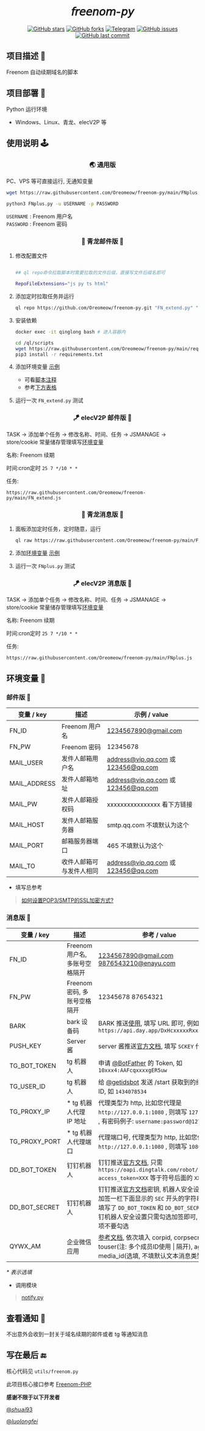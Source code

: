 <div align="center">
<h1 align="center">𝘧𝘳𝘦𝘦𝘯𝘰𝘮-𝘱𝘺</h1>

<a href="https://github.com/Oreomeow/freenom-py/stargazers"><img src="https://img.shields.io/github/stars/Oreomeow/freenom-py?color=9cf&logo=Riseup&logoColor=9cf&style=for-the-badge" alt="GitHub stars"></a>
<a href="https://github.com/Oreomeow/freenom-py/network"><img src="https://img.shields.io/github/forks/Oreomeow/freenom-py?color=9cf&style=for-the-badge" alt="GitHub forks"></a>
<a href="https://t.me/joinchat/muGNhnaZglQ0N2Q1"><img src="https://img.shields.io/badge/talk-Telegram-9cf?logo=Telegram&style=for-the-badge" alt="Telegram"></a>
<a href="https://github.com/Oreomeow/freenom-py/issues"><img src="https://img.shields.io/github/issues/Oreomeow/freenom-py?color=yellow&style=for-the-badge" alt="GitHub issues"></a>
<a href="https://github.com/Oreomeow/freenom-py/commits"><img src="https://img.shields.io/github/last-commit/Oreomeow/freenom-py?color=orange&logo=GitHub&style=for-the-badge" alt="GitHub last commit"></a>

</div>
  
## 项目描述 🔑

Freenom 自动续期域名的脚本

## 项目部署 🥳

Python 运行环境

* Windows、Linux、青龙、elecV2P 等

## 使用说明 🕹

<h3 align="center">🌏 通用版</h3>

PC、VPS 等可直接运行, 无通知变量

```sh
wget https://raw.githubusercontent.com/Oreomeow/freenom-py/main/FNplus.py
```

```sh
python3 FNplus.py -u USERNAME -p PASSWORD
```

`USERNAME` : Freenom 用户名  
`PASSWORD` : Freenom 密码

<h3 align="center">🐉 青龙邮件版 📧</h3>

1. 修改配置文件

    ```sh

    ## ql repo命令拉取脚本时需要拉取的文件后缀，直接写文件后缀名即可

    RepoFileExtensions="js py ts html"
    ```

2. 添加定时拉取任务并运行

    ```sh
    ql repo https://github.com/Oreomeow/freenom-py.git "FN_extend.py" "" "utils|templates"
    ```

3. 安装依赖

    ```sh
    docker exec -it qinglong bash # 进入容器内
    ```

    ```sh
    cd /ql/scripts
    wget https://raw.githubusercontent.com/Oreomeow/freenom-py/main/requirements.txt -O requirements.txt
    pip3 install -r requirements.txt
    ```

4. 添加环境变量 [示例](https://github.com/Oreomeow/freenom-py/issues/1#issuecomment-903344952)

   * 可看[脚本注释](https://raw.githubusercontent.com/Oreomeow/freenom-py/main/FN_extend.py)
   * 参考[下方表格](https://github.com/Oreomeow/freenom-py#%E9%82%AE%E4%BB%B6%E7%89%88-)

5. 运行一次 `FN_extend.py` 测试

<h3 align="center">🪁 elecV2P 邮件版 📧</h3>

TASK -> 添加单个任务 -> 修改名称、时间、任务 -> JSMANAGE -> store/cookie 常量储存管理填写[环境变量](https://github.com/Oreomeow/freenom-py#%E9%82%AE%E4%BB%B6%E7%89%88-)

名称: Freenom 续期

时间:cron定时 `25 7 */10 * *`

任务:

```url
https://raw.githubusercontent.com/Oreomeow/freenom-py/main/FN_extend.js
```

<h3 align="center">🐉 青龙消息版 📱</h3>

1. 面板添加定时任务，定时随意，运行

    ```sh
    ql raw https://raw.githubusercontent.com/Oreomeow/freenom-py/main/FNplus.py
    ```

2. 添加[环境变量](https://github.com/Oreomeow/freenom-py#%E6%B6%88%E6%81%AF%E7%89%88-) [示例](https://github.com/Oreomeow/freenom-py/issues/1#issuecomment-903344952)

3. 运行一次 `FNplus.py` 测试

<h3 align="center">🪁 elecV2P 消息版 📱</h3>

TASK -> 添加单个任务 -> 修改名称、时间、任务 -> JSMANAGE -> store/cookie 常量储存管理填写[环境变量](https://github.com/Oreomeow/freenom-py#%E6%B6%88%E6%81%AF%E7%89%88-)

名称: Freenom 续期

时间:cron定时 `25 7 */10 * *`

任务:

```url
https://raw.githubusercontent.com/Oreomeow/freenom-py/main/FNplus.js
```

## 环境变量 🍒

### 邮件版 📧

| 变量 / key   | 描述                     | 示例 / value                        |
| ------------ | ------------------------ | ----------------------------------- |
| FN_ID        | Freenom 用户名           | 1234567890@gmail.com                |
| FN_PW        | Freenom 密码             | 12345678                            |
| MAIL_USER    | 发件人邮箱用户名         | address@vip.qq.com 或 123456@qq.com |
| MAIL_ADDRESS | 发件人邮箱地址           | address@vip.qq.com 或 123456@qq.com |
| MAIL_PW      | 发件人邮箱授权码         | xxxxxxxxxxxxxxxx 看下方链接         |
| MAIL_HOST    | 发件人邮箱服务器         | smtp.qq.com 不填默认为这个          |
| MAIL_PORT    | 邮箱服务器端口           | 465 不填默认为这个                  |
| MAIL_TO      | 收件人邮箱可与发件人相同 | address@vip.qq.com 或 123456@qq.com |

* 填写总参考

> [如何设置POP3/SMTP的SSL加密方式?](https://service.mail.qq.com/cgi-bin/help?subtype=1&&id=28&&no=369)

### 消息版 📱

| 变量 / key    | 描述                           | 参考 / value                                                                                                                                                                                                                                 |
| ------------- | ------------------------------ | -------------------------------------------------------------------------------------------------------------------------------------------------------------------------------------------------------------------------------------------- |
| FN_ID         | Freenom 用户名, 多账号空格隔开 | 1234567890@gmail.com  9876543210@enayu.com                                                                                                                                                                                                   |
| FN_PW         | Freenom 密码, 多账号空格隔开   | 12345678 87654321                                                                                                                                                                                                                            |
| BARK          | bark 设备码                    | BARK 推送[使用](https://github.com/Sitoi/dailycheckin/issues/29), 填写 URL 即可, 例如: `https://api.day.app/DxHcxxxxxRxxxxxxcm/`                                                                                                             |
| PUSH_KEY      | Server 酱                      | server 酱推送[官方文档](https://sc.ftqq.com/3.version), 填写 `SCKEY` 代码即可                                                                                                                                                                |
| TG_BOT_TOKEN  | tg 机器人                      | 申请 [@BotFather](https://t.me/BotFather) 的 Token, 如 `10xxx4:AAFcqxxxxgER5uw`                                                                                                                                                              |
| TG_USER_ID    | tg 机器人                      | 给 [@getidsbot](https://t.me/getidsbot) 发送 /start 获取到的纯数字 ID, 如 `1434078534`                                                                                                                                                       |
| TG_PROXY_IP   | * tg 机器人代理 IP 地址        | 代理类型为 http, 比如您代理是 `http://127.0.0.1:1080` , 则填写 `127.0.0.1` , 有密码例子: `username:password@127.0.0.1`                                                                                                                       |
| TG_PROXY_PORT | * tg 机器人代理端口            | 代理端口号, 代理类型为 http, 比如您代理是 `http://127.0.0.1:1080` , 则填写 `1080`                                                                                                                                                            |
| DD_BOT_TOKEN  | 钉钉机器人                     | 钉钉推送[官方文档](https://ding-doc.dingtalk.com/doc#/serverapi2/qf2nxq), 只需 `https://oapi.dingtalk.com/robot/send?access_token=XXX` 等于符号后面的 `XXX`                                                                                  |
| DD_BOT_SECRET | 钉钉机器人                     | 钉钉推送[官方文档](https://ding-doc.dingtalk.com/doc#/serverapi2/qf2nxq)密钥, 机器人安全设置页面, 加签一栏下面显示的 `SEC` 开头的字符串, 注: 填写了 `DD_BOT_TOKEN` 和 `DD_BOT_SECRET` , 钉钉机器人安全设置只需勾选加签即可, 其他选项不要勾选 |
| QYWX_AM       | 企业微信应用                   | [参考文档](http://note.youdao.com/s/HMiudGkb), 依次填入 corpid, corpsecret, touser(注: 多个成员ID使用 \| 隔开), agentid, media_id(选填, 不填默认文本消息类型)                                                                                |

*\* 表示选填*

* 调用模块

> [notify.py](https://raw.githubusercontent.com/whyour/qinglong/master/sample/notify.py)

## 查看通知 📮

不出意外会收到一封关于域名续期的邮件或者 tg 等通知消息

## 写在最后 🔚

核心代码见 `utils/freenom.py`

此项目核心接口参考 [Freenom-PHP](https://github.com/luolongfei/freenom)

**感谢不限于以下开发者**

[@𝘴𝘩𝘶𝘢𝘪93](https://github.com/shuai93)

[@𝘭𝘶𝘰𝘭𝘰𝘯𝘨𝘧𝘦𝘪](https://github.com/luolongfei)
